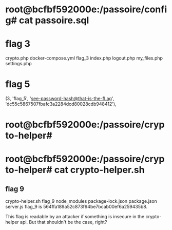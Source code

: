 # root@bcfbf592000e:/passoire/config# cat passoire.sql
# flag 3
crypto.php     docker-compose.yml  flag_3           index.php  logout.php  my_files.php       settings.php  
# flag 5
(3, 'flag_5', 'see-password-hash@that-is-the-fl.ag', 'dc55c5867507fbafc3a2284dcd80028cdb948412'),

# root@bcfbf592000e:/passoire/crypto-helper#

# root@bcfbf592000e:/passoire/crypto-helper# cat crypto-helper.sh 
## flag 9
crypto-helper.sh  flag_9  node_modules  package-lock.json  package.json  server.js
flag_9 is 564ffa189a52c873f94be7bcab00ef6a259435b8.

This flag is readable by an attacker if something is insecure in the crypto-helper api. But that shouldn't be the case, right?

